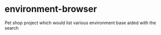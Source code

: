 # environment-browser
Pet shop project which would list various environment base aided with the search
